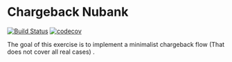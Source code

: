 # Chargeback Nubank

[![Build Status](https://www.bitrise.io/app/cd342703b82274ad/status.svg?token=mzGBmxzxGbB4C-iDkEkR4g&branch=develop)](https://www.bitrise.io/app/cd342703b82274ad)
[![codecov](https://codecov.io/gh/mendesbarreto/chargeback-nubank/branch/develop/graph/badge.svg?token=ANmHedLdlw)](https://codecov.io/gh/mendesbarreto/chargeback-nubank)


The goal of this exercise is to implement a minimalist chargeback flow (That does not cover all real cases) .

